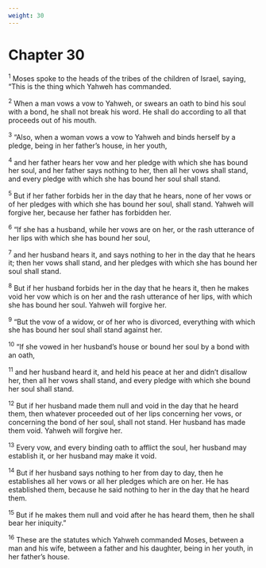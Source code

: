 ```yaml
---
weight: 30
---
```


# Chapter 30

<sup>1</sup> Moses spoke to the heads of the tribes of the children of Israel, saying, “This is the thing which Yahweh has commanded. 

<sup>2</sup> When a man vows a vow to Yahweh, or swears an oath to bind his soul with a bond, he shall not break his word. He shall do according to all that proceeds out of his mouth. 

<sup>3</sup> “Also, when a woman vows a vow to Yahweh and binds herself by a pledge, being in her father’s house, in her youth, 

<sup>4</sup> and her father hears her vow and her pledge with which she has bound her soul, and her father says nothing to her, then all her vows shall stand, and every pledge with which she has bound her soul shall stand. 

<sup>5</sup> But if her father forbids her in the day that he hears, none of her vows or of her pledges with which she has bound her soul, shall stand. Yahweh will forgive her, because her father has forbidden her. 

<sup>6</sup> “If she has a husband, while her vows are on her, or the rash utterance of her lips with which she has bound her soul, 

<sup>7</sup> and her husband hears it, and says nothing to her in the day that he hears it; then her vows shall stand, and her pledges with which she has bound her soul shall stand. 

<sup>8</sup> But if her husband forbids her in the day that he hears it, then he makes void her vow which is on her and the rash utterance of her lips, with which she has bound her soul. Yahweh will forgive her. 

<sup>9</sup> “But the vow of a widow, or of her who is divorced, everything with which she has bound her soul shall stand against her. 

<sup>10</sup> “If she vowed in her husband’s house or bound her soul by a bond with an oath, 

<sup>11</sup> and her husband heard it, and held his peace at her and didn’t disallow her, then all her vows shall stand, and every pledge with which she bound her soul shall stand. 

<sup>12</sup> But if her husband made them null and void in the day that he heard them, then whatever proceeded out of her lips concerning her vows, or concerning the bond of her soul, shall not stand. Her husband has made them void. Yahweh will forgive her. 

<sup>13</sup> Every vow, and every binding oath to afflict the soul, her husband may establish it, or her husband may make it void. 

<sup>14</sup> But if her husband says nothing to her from day to day, then he establishes all her vows or all her pledges which are on her. He has established them, because he said nothing to her in the day that he heard them. 

<sup>15</sup> But if he makes them null and void after he has heard them, then he shall bear her iniquity.” 

<sup>16</sup> These are the statutes which Yahweh commanded Moses, between a man and his wife, between a father and his daughter, being in her youth, in her father’s house. 


